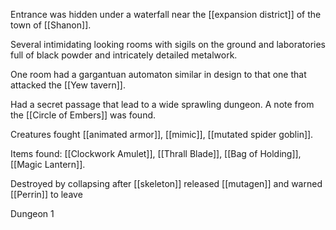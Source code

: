 Entrance was hidden under a waterfall near the [[expansion district]] of the town of [[Shanon]].

Several intimidating looking rooms with sigils on the ground and laboratories full of black powder and intricately detailed metalwork.

One room had a gargantuan automaton similar in design to that one that attacked the [[Yew tavern]]. 

Had a secret passage that lead to a wide sprawling dungeon. A note from the [[Circle of Embers]] was found. 

Creatures fought [[animated armor]], [[mimic]], [[mutated spider goblin]].

Items found: [[Clockwork Amulet]], [[Thrall Blade]], [[Bag of Holding]], [[Magic Lantern]].

Destroyed by collapsing after [[skeleton]] released [[mutagen]] and warned [[Perrin]] to leave

Dungeon 1

